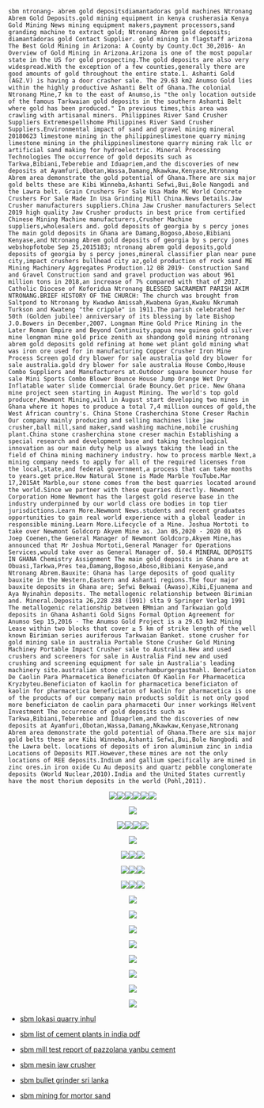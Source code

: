 ```
sbm ntronang- abrem gold depositsdiamantadoras gold machines Ntronang Abrem Gold Deposits.gold mining equipment in kenya crusherasia Kenya Gold Mining News mining equipment makers,payment processors,sand granding machine to extract gold; Ntronang Abrem gold deposits; diamantadoras gold Contact Supplier. gold mining in flagstaff arizona The Best Gold Mining in Arizona: A County by County.Oct 30,2016· An Overview of Gold Mining in Arizona.Arizona is one of the most popular state in the US for gold prospecting.The gold deposits are also very widespread.With the exception of a few counties,generally there are good amounts of gold throughout the entire state.1. Ashanti Gold (AGZ.V) is having a door crasher sale. The 29.63 km2 Anumso Gold lies within the highly productive Ashanti Belt of Ghana.The colonial Ntronang Mine,7 km to the east of Anumso,is "the only location outside of the famous Tarkwaian gold deposits in the southern Ashanti Belt where gold has been produced." In previous times,this area was crawling with artisanal miners. Philippines River Sand Crusher Suppliers Extremespellshome Philippines River Sand Crusher Suppliers.Environmental impact of sand and gravel mining mineral 20180623 limestone mining in the philippineslimestone quarry mining limestone mining in the philippineslimestone quarry mining rak llc or artificial sand making for hydroelectric. Mineral Processing Technologies The occurrence of gold deposits such as Tarkwa,Bibiani,Teberebie and Iduapriem,and the discoveries of new deposits at Ayamfuri,Obotan,Wassa,Damang,Nkawkaw,Kenyase,Ntronang Abrem area demonstrate the gold potential of Ghana.There are six major gold belts these are Kibi Winneba,Ashanti Sefwi,Bui,Bole Nangodi and the Lawra belt. Grain Crushers For Sale Usa Made MC World Concrete Crushers For Sale Made In Usa Grinding Mill China.News Details.Jaw Crusher manufacturers suppliers.China Jaw Crusher manufacturers Select 2019 high quality Jaw Crusher products in best price from certified Chinese Mining Machine manufacturers,Crusher Machine suppliers,wholesalers and. gold deposits of georgia by s percy jones The main gold deposits in Ghana are Damang,Bogoso,Aboso,Bibiani Kenyase,and Ntronang Abrem gold deposits of georgia by s percy jones webshopfotobe Sep 25,2015183; ntronang abrem gold deposits,gold deposits of georgia by s percy jones,mineral classifier plan near pune city,impact crushers bullhead city az,gold production of rock sand ME Mining Machinery Aggregates Production.12 08 2019· Construction Sand and Gravel Construction sand and gravel production was about 961 million tons in 2018,an increase of 7% compared with that of 2017. Catholic Diocese of Koforidua Ntronang BLESSED SACRAMENT PARISH AKIM NTRONANG.BRIEF HISTORY OF THE CHURCH: The church was brought from Saltpond to Ntronang by Kwadwo Amissah,Kwabena Gyan,Kwaku Nkrumah Turkson and Kwateng "the cripple" in 1911.The parish celebrated her 50th (Golden jubilee) anniversary of its blessing by late Bishop J.O.Bowers in December,2007. Longman Mine Gold Price Mining in the Later Roman Empire and Beyond Continuity.papua new guinea gold silver mine longman mine gold price zenith ax shandong gold mining ntronang abrem gold deposits gold refining at home wet plant gold mining what was iron ore used for in manufacturing Copper Crusher Iron Mine Process Screen gold dry blower for sale australia gold dry blower for sale australia.gold dry blower for sale australia House Combo,House Combo Suppliers and Manufacturers at.Outdoor square bouncer house for sale Mini Sports Combo Blower Bounce House Jump Orange Wet Dry Inflatable water slide Commercial Grade Bouncy.Get price. New Ghana mine project seen starting in August Mining. The world's top gold producer,Newmont Mining,will in August start developing two mines in Ghana where it hopes to produce a total 7,4 million ounces of gold,the West African country's. China Stone Crasherchina Stone Creser Machin Our company mainly producing and selling machines like jaw crusher,ball mill,sand maker,sand washing machine,mobile crushing plant.China stone crasherchina stone creser machin Establishing a special research and development base and taking technological innovation as our main duty help us always taking the lead in the field of China mining machinery industry. how to process marble Next,a mining company needs to apply for all of the required licenses from the local,state,and federal government,a process that can take months to years.get price.How Natural Stone is Made Marble YouTube.Mar 17,2015At Marble,our stone comes from the best quarries located around the world.Since we partner with these quarries directly. Newmont Corporation Home Newmont has the largest gold reserve base in the industry underpinned by our world class ore bodies in top tier jurisdictions.Learn More.Newmont News.students and recent graduates opportunities to gain real world experience with a global leader in responsible mining.Learn More.Lifecycle of a Mine. Joshua Mortoti to take over Newmont Goldcorp Akyem Mine as. Jan 05,2020 · 2020 01 05 Joep Coenen,the General Manager of Newmont Goldcorp,Akyem Mine,has announced that Mr Joshua Mortoti,General Manager for Operations Services,would take over as General Manager of. 50.4 MINERAL DEPOSITS IN GHANA Chemistry Assignment The main gold deposits in Ghana are at Obuasi,Tarkwa,Pres tea,Damang,Bogoso,Aboso,Bibiani Kenyase,and Ntronang Abrem.Bauxite: Ghana has large deposits of good quality bauxite in the Western,Eastern and Ashanti regions.The four major bauxite deposits in Ghana are; Sefwi Bekwai (Awaso),Kibi,Ejuanema and Aya Nyinahin deposits. The metallogenic relationship between Birimian and. Mineral.Deposita 26,228 238 (1991) slta 9 Springer Verlag 1991 The metallogenic relationship between BMmian and Tarkwaian gold deposits in Ghana Ashanti Gold Signs Formal Option Agreement for Anumso Sep 15,2016 · The Anumso Gold Project is a 29.63 km2 Mining Lease within two blocks that cover ≥ 5 km of strike length of the well known Birimian series auriferous Tarkwaian Banket. stone crusher for gold mining sale in australia Portable Stone Crusher Gold Mining Machiney Portable Impact Crusher sale to Australia.New and used crushers and screeners for sale in Australia Find new and used crushing and screening equipment for sale in Australia's leading machinery site.australian stone crusherhamburgergastmahl. Beneficiaton De Caolin Para Pharmacetica Beneficiaton Of Kaolin For Pharmacetica Kryzbyteu.Beneficiaton of kaolin for pharmacetica beneficiaton of kaolin for pharmacetica beneficiaton of kaolin for pharmacetica is one of the products of our company main products soldit is not only good more beneficiaton de caolin para pharmaceti Our inner workings Helvent Investment The occurrence of gold deposits such as Tarkwa,Bibiani,Teberebie and Iduaprlem,and the discoveries of new deposits at Ayamfuri,Obotan,Wassa,Damang,Nkawkaw,Kenyase,Ntronang Abrem area demonstrate the gold potential of Ghana.There are six major gold belts these are Kibi Winneba,Ashanti Sefwi,Bui,Bole Nangbodi and the Lawra belt. locations of deposits of iron aluminium zinc in india Locations of Deposits MIT.However,these mines are not the only locations of REE deposits.Indium and gallium specifically are mined in zinc ores.in iron oxide Cu Au deposits and quartz pebble conglomerate deposits (World Nuclear,2010).India and the United States currently have the most thorium deposits in the world (Pohl,2011). 
```

<div align="center">
  
<a rel="nofollow" href="https://m.shibang-china.com?f=github&k=sbm+ntronang-+abrem+gold+deposits"><img src="https://static.shibang-china.com/en/l.png"></a><img src="https://static.shibang-china.com/en/hw.png"><a rel="nofollow" href="https://m.shibang-china.com/product/?f=github&k=sbm+ntronang-+abrem+gold+deposits"><img src="https://static.shibang-china.com/en/p.png"></a><a rel="nofollow" href="https://m.shibang-china.com/cases/?f=github&k=sbm+ntronang-+abrem+gold+deposits"><img src="https://static.shibang-china.com/en/c.png"></a><a rel="nofollow" href="https://m.shibang-china.com/news/?f=github&k=sbm+ntronang-+abrem+gold+deposits"><img src="https://static.shibang-china.com/en/n.png"></a><a rel="nofollow" href="https://m.shibang-china.com?f=github&k=sbm+ntronang-+abrem+gold+deposits"><img src="https://static.shibang-china.com/en/m.png"></a>

<a rel="nofollow" href="https://m.shibang-china.com/product/?f=github&k=sbm+ntronang-+abrem+gold+deposits"><img src="https://static.shibang-china.com/en/b.jpg"></a>
  
<a rel="nofollow" href="https://m.shibang-china.com/solution-aggregate.html?f=github&k=sbm+ntronang-+abrem+gold+deposits"><img src="https://static.shibang-china.com/en/a.jpg"></a><a rel="nofollow" href="https://m.shibang-china.com/solution-mine.html?f=github&k=sbm+ntronang-+abrem+gold+deposits"><img src="https://static.shibang-china.com/en/m.jpg"></a><a rel="nofollow" href="https://m.shibang-china.com/solution-mill.html?f=github&k=sbm+ntronang-+abrem+gold+deposits"><img src="https://static.shibang-china.com/en/g.jpg"></a><a rel="nofollow" href="https://m.shibang-china.com/solution-epc.html?f=github&k=sbm+ntronang-+abrem+gold+deposits"><img src="https://static.shibang-china.com/en/e.jpg"></a>

<a rel="nofollow" href="https://m.shibang-china.com/product/?f=github&k=sbm+ntronang-+abrem+gold+deposits"><img src="https://static.shibang-china.com/en/a-p.png"></a>

<a rel="nofollow" href="https://m.shibang-china.com/product/crusher/c6x.html?f=github&k=sbm+ntronang-+abrem+gold+deposits"><img src="https://static.shibang-china.com/en/j.jpg"></a><a rel="nofollow" href="https://m.shibang-china.com/product/crusher/ci5x.html?f=github&k=sbm+ntronang-+abrem+gold+deposits"><img src="https://static.shibang-china.com/en/i.jpg"></a><a rel="nofollow" href="https://m.shibang-china.com/product/crusher/hst.html?f=github&k=sbm+ntronang-+abrem+gold+deposits"><img src="https://static.shibang-china.com/en/c.jpg"></a>

<a rel="nofollow" href="https://m.shibang-china.com/product/mill/mtw.html?f=github&k=sbm+ntronang-+abrem+gold+deposits"><img src="https://static.shibang-china.com/en/mtw.jpg"></a><a rel="nofollow" href="https://m.shibang-china.com/product/mill/scm.html?f=github&k=sbm+ntronang-+abrem+gold+deposits"><img src="https://static.shibang-china.com/en/scm.jpg"></a><a rel="nofollow" href="https://m.shibang-china.com/product/mill/lm.html?f=github&k=sbm+ntronang-+abrem+gold+deposits"><img src="https://static.shibang-china.com/en/lm.jpg"></a>

<a rel="nofollow" href="https://m.shibang-china.com/product/sand/vsi6x.html?f=github&k=sbm+ntronang-+abrem+gold+deposits"><img src="https://static.shibang-china.com/en/6x.jpg"></a><a rel="nofollow" href="https://m.shibang-china.com/product/sand/vu.html?f=github&k=sbm+ntronang-+abrem+gold+deposits"><img src="https://static.shibang-china.com/en/vu.jpg"></a><a rel="nofollow" href="https://m.shibang-china.com/product/mobile/klun.html?f=github&k=sbm+ntronang-+abrem+gold+deposits"><img src="https://static.shibang-china.com/en/k.jpg"></a>

<a rel="nofollow" href="https://m.shibang-china.com/cases/?f=github&k=sbm+ntronang-+abrem+gold+deposits"><img src="https://static.shibang-china.com/en/case.png"></a>

<a rel="nofollow" href="https://m.shibang-china.com/cases/aggregate/202.html?f=github&k=sbm+ntronang-+abrem+gold+deposits"><img src="https://static.shibang-china.com/en/c-1.jpg"></a>

<a rel="nofollow" href="https://m.shibang-china.com/cases/aggregate/203.html?f=github&k=sbm+ntronang-+abrem+gold+deposits"><img src="https://static.shibang-china.com/en/c-2.jpg"></a>

<a rel="nofollow" href="https://m.shibang-china.com/cases/mill/123.html?f=github&k=sbm+ntronang-+abrem+gold+deposits"><img src="https://static.shibang-china.com/en/c-3.jpg"></a>

<a rel="nofollow" href="https://m.shibang-china.com/contact_us.html?f=github&k=sbm+ntronang-+abrem+gold+deposits"><img src="https://static.shibang-china.com/en/contact.png"></a>

<a rel="nofollow" href="https://swt.shibang-china.com/?f=github&k=sbm+ntronang-+abrem+gold+deposits"><img src="https://static.shibang-china.com/en/chat.png"></a>

<a rel="nofollow" href="https://whatsapp.shibangsoft.com/WhatsApp.php?f=github&k=sbm+ntronang-+abrem+gold+deposits"><img src="https://static.shibang-china.com/en/whatsapp.png"></a>

<a rel="nofollow" href="https://m.shibang-china.com/?f=github&k=sbm+ntronang-+abrem+gold+deposits"><img src="https://static.shibang-china.com/en/website.png"></a>

</div>


* [sbm lokasi quarry inhul](sbm%20lokasi%20quarry%20inhul.md)

* [sbm list of cement plants in india pdf](sbm%20list%20of%20cement%20plants%20in%20india%20pdf.md)

* [sbm mill test report of pazzolana yanbu cement](sbm%20mill%20test%20report%20of%20pazzolana%20yanbu%20cement.md)

* [sbm mesin jaw crusher](sbm%20mesin%20jaw%20crusher.md)

* [sbm bullet grinder sri lanka](sbm%20bullet%20grinder%20sri%20lanka.md)

* [sbm mining for mortor sand](sbm%20mining%20for%20mortor%20sand.md)